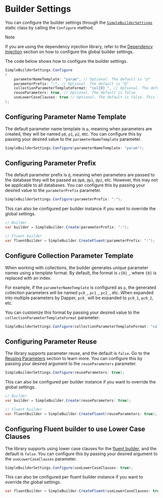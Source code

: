 # Builder Settings

You can configure the builder settings through the [`SimpleBuilderSettings`](xref:Dapper.SimpleSqlBuilder.SimpleBuilderSettings) static class by calling the `Configure` method.

> [!NOTE]
> If you are using the dependency injection library, refer to the [Dependency Injection](dependency-injection.md) section on how to configure the global builder settings.

The code below shows how to configure the builder settings.

```csharp
SimpleBuilderSettings.Configure
(
    parameterNameTemplate: "param", // Optional. The default is "p"
    parameterPrefix: ":", // Optional. The default is "@"
    collectionParameterTemplateFormat: "col{0}_", // Optional. The default is "c{0}_"
    reuseParameters: true, // Optional. The default is false
    useLowerCaseClauses: true // Optional. The default is false. This is only applicable to the fluent builder.
);
```

## Configuring Parameter Name Template

The default parameter name template is `p`, meaning when parameters are created, they will be named `p0`, `p1`, `p2`, etc. You can configure this by passing your desired value to the `parameterNameTemplate` parameter.

```csharp
SimpleBuilderSettings.Configure(parameterNameTemplate: "param");
```

## Configuring Parameter Prefix

The default parameter prefix is `@`, meaning when parameters are passed to the database they will be passed as `@p0`, `@p1`, `@p2`, etc. However, this may not be applicable to all databases. You can configure this by passing your desired value to the `parameterPrefix` parameter.

```csharp
SimpleBuilderSettings.Configure(parameterPrefix: ":");
```

This can also be configured per builder instance if you want to override the global settings.

```csharp
// Builder
var builder = SimpleBuilder.Create(parameterPrefix: ":");

// Fluent builder
var fluentBuilder = SimpleBuilder.CreateFluent(parameterPrefix: ":");
```

## Configure Collection Parameter Template

When working with collections, the builder generates unique parameter names using a template format. By default, the format is `c{0}_`, where `{0}` is replaced with an index.

For example, if the `parameterNameTemplate` is configured as `p`, the generated collection parameters will be named `pc0_`, `pc1_`, `pc2_`, etc. When expanded into multiple parameters by Dapper, `pc0_` will be expanded to `pc0_1`, `pc0_2`, etc.

You can customize this format by passing your desired value to the `collectionParameterTemplateFormat` parameter:

```csharp
SimpleBuilderSettings.Configure(collectionParameterTemplateFormat: "col{0}_");
```

## Configuring Parameter Reuse

The library supports parameter reuse, and the default is `false`. Go to the [Reusing Parameters](../advanced-features/reusing-parameters.md) section to learn more. You can configure this by passing your desired argument to the `reuseParameters` parameter.

```csharp
SimpleBuilderSettings.Configure(reuseParameters: true);
```

This can also be configured per builder instance if you want to override the global settings.

```csharp
// Builder
var builder = SimpleBuilder.Create(reuseParameters: true);

// Fluent builder
var fluentBuilder = SimpleBuilder.CreateFluent(reuseParameters: true);
```

## Configuring Fluent builder to use Lower Case Clauses

The library supports using lower case clauses for the [fluent builder](../builders/fluent-builder/fluent-builder.md), and the default is `false`. You can configure this by passing your desired argument to the `useLowerCaseClauses` parameter.

```csharp
SimpleBuilderSettings.Configure(useLowerCaseClauses: true);
```

This can also be configured per fluent builder instance if you want to override the global settings.

```csharp
var fluentBuilder = SimpleBuilder.CreateFluent(useLowerCaseClauses: true);
```
